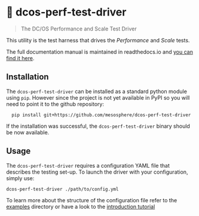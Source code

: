 # 💪 dcos-perf-test-driver

> The DC/OS Performance and Scale Test Driver

This utility is the test harness that drives the _Performance_ and _Scale_ tests. 

The full documentation manual is maintained in readthedocs.io and [you can find it here](http://dcos-performance-test-driver.readthedocs.io/en/latest). 

## Installation

The `dcos-perf-test-driver` can be installed as a standard python module
using `pip`. However since the project is not yet available in PyPI
so you will need to point it to the github repository:

```
  pip install git+https://github.com/mesosphere/dcos-perf-test-driver
```

If the installation was successful, the ``dcos-perf-test-driver`` binary should
be now available.

## Usage

The `dcos-perf-test-driver` requires a configuration YAML file that describes the testing set-up. To launch the driver with your configuration, simply use:

```
dcos-perf-test-driver ./path/to/config.yml
```

To learn more about the structure of the configuration file refer to the [examples](examples) directory or have a look to the [introduction tutorial](http://dcos-performance-test-driver.readthedocs.io/en/latest/general/Tutorial.html)
